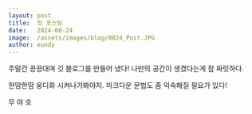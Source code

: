 ```yaml
---
layout: post
title:  첫 포스팅
date:   2024-08-24
image:  /assets/images/blog/0824_Post.JPG
author: eundy
---
```


주말간 끙끙대며 깃 블로그를 만들어 냈다!
나만의 공간이 생겼다는게 참 짜릿하다.

한땀한땀 웅디화 시켜나가봐야지.
마크다운 문법도 좀 익숙해질 필요가 있다! 

무 야 호